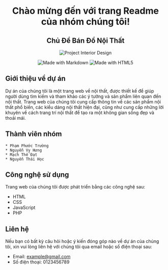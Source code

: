 <h1 align="center">Chào mừng đến với trang Readme của nhóm chúng tôi!</h1>
<h2 align="center">Chủ Đề Bán Đồ Nội Thất</h2>

<p align="center">
  <img src="https://img.shields.io/badge/Project-Interior%20Design-brightgreen" alt="Project Interior Design">
</p>

<p align="center">
  <img src="https://img.shields.io/badge/Made%20with-Markdown-blue" alt="Made with Markdown">
  <img src="https://img.shields.io/badge/Made%20with-HTML5-red" alt="Made with HTML5">
</p>

## Giới thiệu về dự án

Dự án của chúng tôi là một trang web về nội thất, được thiết kế để giúp người dùng tìm kiếm và tham khảo các ý tưởng và sản phẩm liên quan đến nội thất. Trang web của chúng tôi cung cấp thông tin về các sản phẩm nội thất phổ biến, các kiểu dáng nội thất hiện đại, cũng như cung cấp những lời khuyên về cách trang trí nội thất để tạo ra một không gian sống đẹp và thoải mái.

## Thành viên nhóm

    * Phạm Phước Trường
    * Nguyễn Vy Hưng
    * Mạch Thế Đạt 
    * Nguyễn Thái Học

## Công nghệ sử dụng

Trang web của chúng tôi được phát triển bằng các công nghệ sau:

* HTML
* CSS
* JavaScript
* PHP

## Liên hệ

Nếu bạn có bất kỳ câu hỏi hoặc ý kiến đóng góp nào về dự án của chúng tôi, xin vui lòng liên hệ với chúng tôi qua email hoặc số điện thoại sau:

* Email: example@gmail.com
* Số điện thoại: 0123456789
